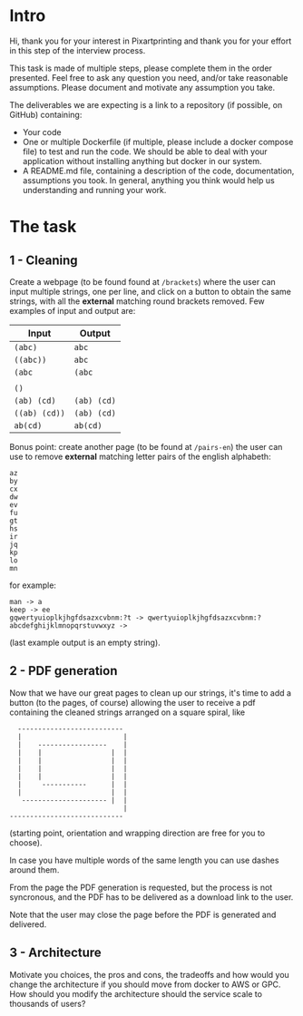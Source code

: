# Intro

Hi, 
thank you for your interest in Pixartprinting and thank you for your effort in this step of the interview process.

This task is made of multiple steps, please complete them in the order presented. Feel free to ask any question you need, and/or take reasonable assumptions.
Please document and motivate any assumption you take.

The deliverables we are expecting is a link to a repository (if possible, on GitHub) containing:

* Your code
* One or multiple Dockerfile (if multiple, please include a docker compose file) to test and run the code. We should be able to deal with your application without installing anything but docker in our system.
* A README.md file, containing a description of the code, documentation, assumptions you took. In general, anything you think would help us understanding and running your work.

# The task

## 1 - Cleaning

Create a webpage (to be found found at `/brackets`) where the user can input multiple strings, one per line, and click on a button to obtain the same strings, with all the **external** matching round brackets removed. Few examples of input and output are:

| Input         | Output        |
|---------------|---------------|
| `(abc)`       | `abc`         |
| `((abc))`     | `abc`         |
| `(abc`        | `(abc`        |
|               |               |
| `()`          |               |
| `(ab) (cd)`   | `(ab) (cd)`   |
| `((ab) (cd))` | `(ab) (cd)`   |
| `ab(cd)`      | `ab(cd)`      |

Bonus point: create another page (to be found at `/pairs-en`) the user can use to remove **external** matching letter pairs of the english alphabeth:

```
az
by
cx
dw
ev
fu
gt
hs
ir
jq
kp
lo
mn
```

for example:

```
man -> a
keep -> ee
gqwertyuioplkjhgfdsazxcvbnm:?t -> qwertyuioplkjhgfdsazxcvbnm:?
abcdefghijklmnopqrstuvwxyz -> 
```

(last example output is an empty string).

## 2 - PDF generation

Now that we have our great pages to clean up our strings, it's time to add a button (to the pages, of course) allowing the user to receive 
a pdf containing the cleaned strings arranged on a square spiral, like 

```
  --------------------------
  |                         |
  |    -----------------    |
  |    |                 |  |
  |    |                 |  |
  |    |                 |  |
  |    |                 |  |
  |     -----------      |  |
  |                      |  |
   --------------------- |  |
                            |
----------------------------
```

(starting point, orientation and wrapping direction are free for you to choose).

In case you have multiple words of the same length you can use dashes around them.

From the page the PDF generation is requested, but the process is not syncronous, and the PDF 
has to be delivered as a download link to the user.

Note that the user may close the page before the PDF is generated and delivered. 

## 3 - Architecture

Motivate you choices, the pros and cons, the tradeoffs and how would you change the architecture if you should 
move from docker to AWS or GPC.    
How should you modify the architecture should the service scale to thousands of users?













